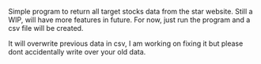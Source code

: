 Simple program to return all target stocks data from the star website. Still a WIP, will have more features in future.
For now, just run the program and a csv file will be created.

It will overwrite previous data in csv, I am working on fixing it but please dont accidentally write over your old data.
